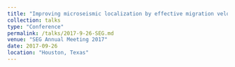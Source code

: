 ```yaml
---
title: "Improving microseismic localization by effective migration velocity analysis"
collection: talks
type: "Conference"
permalink: /talks/2017-9-26-SEG.md
venue: "SEG Annual Meeting 2017"
date: 2017-09-26
location: "Houston, Texas"
---
```

